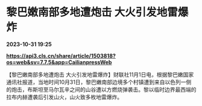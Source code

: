 # 黎巴嫩南部多地遭炮击 大火引发地雷爆炸

**2023-10-31 19:25**

**https://api3.cls.cn/share/article/1503818?os=web&sv=7.7.5&app=CailianpressWeb**

【黎巴嫩南部多地遭炮击 大火引发地雷爆炸】财联社11月1日电，根据黎巴嫩国家通讯社报道，当地时间10月31日，黎巴嫩南部边境多个村镇遭到来自以色列一侧的炮击，布斯坦至马尔瓦辛之间的山谷遭以方燃烧弹袭击。黎以临时边界最西端的拉布内赫遭袭后引发山火，山火致多枚地雷爆炸。
